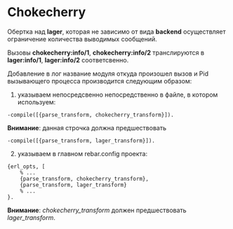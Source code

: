 # Chokecherry

Обертка над **lager**, которая не зависимо от вида **backend** осуществляет ограничение количества выводимых сообщений.

Вызовы **chokecherry:info/1**, **chokecherry:info/2** транслируются в **lager:info/1**, **lager:info/2** соответсвенно.

Добавление в лог название модуля откуда произошел вызов и Pid вызывающего процесса производится следующим образом:

1) указываем непосредсвенно непосредственно в файле, в котором используем:

```
-compile([{parse_transform, chokecherry_transform}]).
```

**Внимание**: данная строчка должна предшествовать

```
-compile([{parse_transform, lager_transform}]).
```

2) указываем в главном rebar.config проекта:

```
{erl_opts, [
    % ...
    {parse_transform, chokecherry_transform},
    {parse_transform, lager_transform}
    % ...
}.
```

**Внимание**: *chokecherry_transform* должен предшествовать *lager_transform*.

